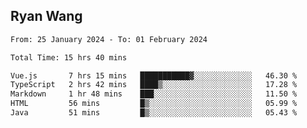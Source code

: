 ## Ryan Wang

<!--START_SECTION:waka-->

```txt
From: 25 January 2024 - To: 01 February 2024

Total Time: 15 hrs 40 mins

Vue.js       7 hrs 15 mins   ███████████▓░░░░░░░░░░░░░   46.30 %
TypeScript   2 hrs 42 mins   ████▒░░░░░░░░░░░░░░░░░░░░   17.28 %
Markdown     1 hr 48 mins    ███░░░░░░░░░░░░░░░░░░░░░░   11.50 %
HTML         56 mins         █▒░░░░░░░░░░░░░░░░░░░░░░░   05.99 %
Java         51 mins         █▒░░░░░░░░░░░░░░░░░░░░░░░   05.43 %
```

<!--END_SECTION:waka-->
